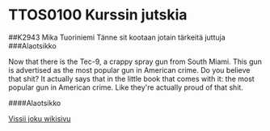 # TTOS0100 Kurssin jutskia
##K2943 Mika Tuoriniemi
Tänne sit kootaan jotain tärkeitä juttuja
###Alaotsikko

Now that there is the Tec-9, a crappy spray gun from South Miami. This gun is advertised as the most popular gun in American crime. Do you believe that shit? It actually says that in the little book that comes with it: the most popular gun in American crime. Like they're actually proud of that shit. 


####Alaotsikko

[Vissii joku wikisivu](https://fi.wikipedia.org/wiki/Samuel_L._Jackson)

